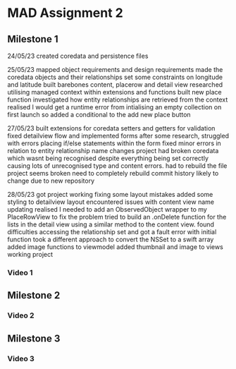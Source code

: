 
# MAD Assignment 2


## Milestone 1

24/05/23 
created coredata and persistence files

25/05/23 
mapped object requirements and design requirements
made the coredata objects and their relationships set some constraints on longitude and latitude
built barebones content, placerow and detail view 
researched utilising managed context within extensions and functions
built new place function
investigated how entity relationships are retrieved from the context
realised I would get a runtime error from intialising an empty collection on first launch so added a conditional to the add new place button

27/05/23
built extensions for coredata setters and getters for validation
fixed detailview flow and implemented forms after some research, struggled with errors placing if/else statements within the form
fixed minor errors in relation to entity relationship name changes
project had broken coredata which wasnt being recognised despite everything being set correctly causing lots of unrecognised type and content errors. had to rebuild the file
project seems broken need to completely rebuild commit history likely to change due to new repository

28/05/23
got project working fixing some layout mistakes
added some styling to detailview layout
encountered issues with content view name updating realised I needed to add an ObservedObject wrapper to my PlaceRowView to fix the problem
tried to build an .onDelete function for the lists in the detail view using a similar method to the content view.
found difficulties accessing the relationship set and got a fault error with initial function took a different approach to convert the NSSet to a swift array
added image functions to viewmodel
added thumbnail and image to views
working project


### Video 1

## Milestone 2

### Video 2



## Milestone 3

### Video 3
